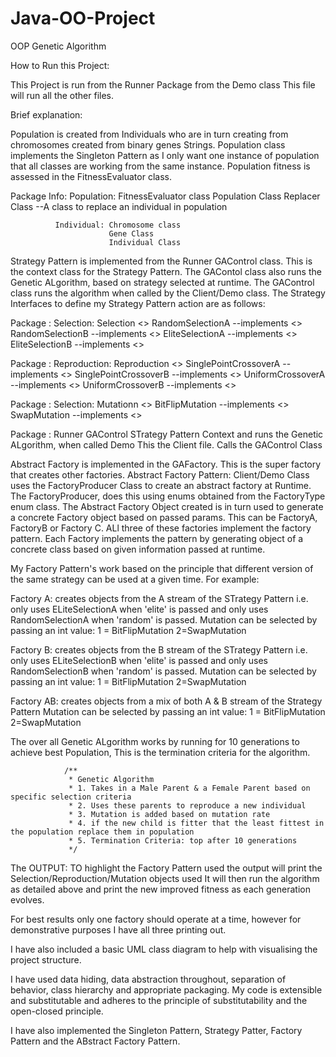 # Java-OO-Project
OOP Genetic Algorithm 

How to Run this Project:

This Project is run from the Runner Package from the Demo class
This file will run all the other files. 

Brief explanation: 

Population is created from Individuals who are in turn creating from chromosomes created from binary genes
Strings. Population class implements the Singleton Pattern as I only want one instance of population that 
all classes are working from the same instance. Population fitness is assessed in the FitnessEvaluator class.

Package Info: Population: FitnessEvaluator class
						  Population Class
						  Replacer Class --A class to replace an individual in population
			  
			  Individual: Chromosome class
			  			  Gene Class
			  			  Individual Class
			  
Strategy Pattern is implemented from the Runner GAControl class. This is the context class for the 
Strategy Pattern. The GAContol class also runs the Genetic ALgorithm, based on strategy selected at 
runtime. The GAControl class runs the algorithm when called by the Client/Demo class.
The Strategy Interfaces to define my Strategy Pattern action are as follows: 

Package : Selection:  	Selection 			<<interface>>
						 RandomSelectionA 		--implements <<Selection>> 
						 RandomSelectionB 		--implements <<Selection>> 
						 EliteSelectionA 		--implements <<Selection>> 
						 EliteSelectionB 		--implements <<Selection>> 
	
Package : Reproduction:  Reproduction		<<interface>>
						 SinglePointCrossoverA --implements <<Reproduction>> 
						 SinglePointCrossoverB --implements <<Reproduction>> 
						 UniformCrossoverA	   --implements <<Reproduction>> 
						 UniformCrossoverB	   --implements <<Reproduction>> 
	
Package : Selection: 	 Mutationn	 		<<interface>>
						 BitFlipMutation		 --implements <<Mutation>> 
						 SwapMutation		 	 --implements <<Mutation>> 

Package : Runner		GAControl	STrategy Pattern Context and runs the Genetic ALgorithm, when called
						Demo		This the Client file. Calls the GAControl Class 

Abstract Factory is implemented in the GAFactory. This is the super factory that creates other factories. 
Abstract Factory Pattern: Client/Demo Class uses the FactoryProducer Class to create an abstract factory
at Runtime. The FactoryProducer, does this using enums obtained from the FactoryType enum class. The 
Abstract Factory Object created is in turn used to generate a concrete Factory object based on passed 
params. This can be FactoryA, FactoryB or Factory C. ALl three of these factories implement the factory 
pattern. Each Factory implements the pattern by generating object of a concrete class based on given 
information passed at runtime. 

My Factory Pattern's work based on the principle that different version of the same strategy can be 
used at a given time. For example:

Factory A: creates objects from the A stream of the STrategy Pattern i.e. only uses ELiteSelectionA when
'elite' is passed and only uses RandomSelectionA when 'random' is passed. Mutation can be selected by 
passing an int value: 1 = BitFlipMutation 2=SwapMutation

Factory B: creates objects from the B stream of the STrategy Pattern i.e. only uses ELiteSelectionB when
'elite' is passed and only uses RandomSelectionB when 'random' is passed. Mutation can be selected by 
passing an int value: 1 = BitFlipMutation 2=SwapMutation

Factory AB: creates objects from a mix of both A & B stream of the Strategy Pattern 
Mutation can be selected by passing an int value: 1 = BitFlipMutation 2=SwapMutation

The over all Genetic ALgorithm works by running for 10 generations to achieve best Population,
This is the termination criteria for the algorithm. 

                /**
                 * Genetic Algorithm 
                 * 1. Takes in a Male Parent & a Female Parent based on specific selection criteria
                 * 2. Uses these parents to reproduce a new individual
                 * 3. Mutation is added based on mutation rate
                 * 4. if the new child is fitter that the least fittest in the population replace them in population
                 * 5. Termination Criteria: top after 10 generations
                 */
The OUTPUT: 
TO highlight the Factory Pattern used the output will print the Selection/Reproduction/Mutation objects used
It will then run the algorithm as detailed above and print the new improved fitness as each generation
evolves.

For best results only one factory should operate at a time, however for demonstrative purposes I have all 
three printing out.

I have also included a basic UML class diagram to help with visualising the project structure.

I have used data hiding, data abstraction throughout, separation of behavior, class hierarchy and 
appropriate packaging. My code is extensible and substitutable and adheres to the principle of 
substitutability and the open-closed principle. 

I have also implemented the Singleton Pattern, Strategy Patter, Factory Pattern and the ABstract Factory 
Pattern.
